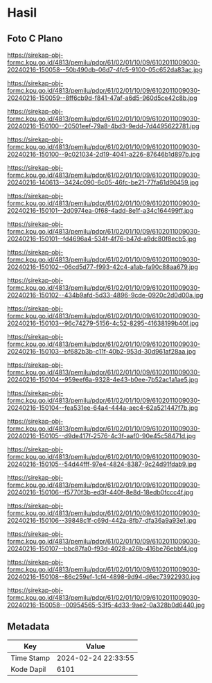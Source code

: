 # Hasil

## Foto C Plano

https://sirekap-obj-formc.kpu.go.id/4813/pemilu/pdpr/61/02/01/10/09/6102011009030-20240216-150058--50b490db-06d7-4fc5-9100-05c652da83ac.jpg

https://sirekap-obj-formc.kpu.go.id/4813/pemilu/pdpr/61/02/01/10/09/6102011009030-20240216-150059--8ff6cb9d-f841-47af-a6d5-960d5ce42c8b.jpg

https://sirekap-obj-formc.kpu.go.id/4813/pemilu/pdpr/61/02/01/10/09/6102011009030-20240216-150100--20501eef-79a8-4bd3-9edd-7d4495622781.jpg

https://sirekap-obj-formc.kpu.go.id/4813/pemilu/pdpr/61/02/01/10/09/6102011009030-20240216-150100--9c021034-2d19-4041-a226-87646b1d897b.jpg

https://sirekap-obj-formc.kpu.go.id/4813/pemilu/pdpr/61/02/01/10/09/6102011009030-20240216-140613--3424c090-6c05-46fc-be21-77fa61d90459.jpg

https://sirekap-obj-formc.kpu.go.id/4813/pemilu/pdpr/61/02/01/10/09/6102011009030-20240216-150101--2d0974ea-0f68-4add-8e1f-a34c164499ff.jpg

https://sirekap-obj-formc.kpu.go.id/4813/pemilu/pdpr/61/02/01/10/09/6102011009030-20240216-150101--fd4696a4-534f-4f76-b47d-a9dc80f8ecb5.jpg

https://sirekap-obj-formc.kpu.go.id/4813/pemilu/pdpr/61/02/01/10/09/6102011009030-20240216-150102--06cd5d77-f993-42c4-a1ab-fa90c88aa679.jpg

https://sirekap-obj-formc.kpu.go.id/4813/pemilu/pdpr/61/02/01/10/09/6102011009030-20240216-150102--434b9afd-5d33-4896-9cde-0920c2d0d00a.jpg

https://sirekap-obj-formc.kpu.go.id/4813/pemilu/pdpr/61/02/01/10/09/6102011009030-20240216-150103--96c74279-5156-4c52-8295-41638199b40f.jpg

https://sirekap-obj-formc.kpu.go.id/4813/pemilu/pdpr/61/02/01/10/09/6102011009030-20240216-150103--bf682b3b-c11f-40b2-953d-30d961af28aa.jpg

https://sirekap-obj-formc.kpu.go.id/4813/pemilu/pdpr/61/02/01/10/09/6102011009030-20240216-150104--959eef6a-9328-4e43-b0ee-7b52ac1a1ae5.jpg

https://sirekap-obj-formc.kpu.go.id/4813/pemilu/pdpr/61/02/01/10/09/6102011009030-20240216-150104--fea531ee-64a4-444a-aec4-62a521447f7b.jpg

https://sirekap-obj-formc.kpu.go.id/4813/pemilu/pdpr/61/02/01/10/09/6102011009030-20240216-150105--d9de417f-2576-4c3f-aaf0-90e45c58471d.jpg

https://sirekap-obj-formc.kpu.go.id/4813/pemilu/pdpr/61/02/01/10/09/6102011009030-20240216-150105--54d44fff-97e4-4824-8387-9c24d91fdab9.jpg

https://sirekap-obj-formc.kpu.go.id/4813/pemilu/pdpr/61/02/01/10/09/6102011009030-20240216-150106--f5770f3b-ed3f-440f-8e8d-18edb0fccc4f.jpg

https://sirekap-obj-formc.kpu.go.id/4813/pemilu/pdpr/61/02/01/10/09/6102011009030-20240216-150106--39848c1f-c69d-442a-8fb7-dfa36a9a93e1.jpg

https://sirekap-obj-formc.kpu.go.id/4813/pemilu/pdpr/61/02/01/10/09/6102011009030-20240216-150107--bbc87fa0-f93d-4028-a26b-416be76ebbf4.jpg

https://sirekap-obj-formc.kpu.go.id/4813/pemilu/pdpr/61/02/01/10/09/6102011009030-20240216-150108--86c259ef-1cf4-4898-9d94-d6ec73922930.jpg

https://sirekap-obj-formc.kpu.go.id/4813/pemilu/pdpr/61/02/01/10/09/6102011009030-20240216-150058--00954565-53f5-4d33-9ae2-0a328b0d6440.jpg


## Metadata

| Key        | Value               |
| ---------- | ------------------- |
| Time Stamp | 2024-02-24 22:33:55 |
| Kode Dapil | 6101                |



